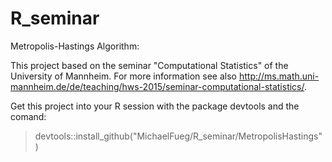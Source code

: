 # R_seminar
Metropolis-Hastings Algorithm:

This project based on the seminar "Computational Statistics" of the University of Mannheim. For more information see also http://ms.math.uni-mannheim.de/de/teaching/hws-2015/seminar-computational-statistics/.

Get this project into your R session with the package devtools and the comand: 
> devtools::install_github("MichaelFueg/R_seminar/MetropolisHastings")
